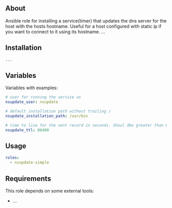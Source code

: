 About
-----

Ansible role for installing a service(timer) that updates the dns server for the host with the hosts hostname. Useful for a host configured with static ip if you want to connect to it using its hostname.
...

Installation
------------
```bash
...
```

Variables
---------

Variables with examples:

```yml
# user for running the service as
nsupdate_user: nsupdate

# default installation path without trailing /
nsupdate_installation_path: /usr/bin

# time to live for the sent record in seconds. Shoul dbe greater than 60.
nsupdate_ttl: 86400
```

Usage
-----

```yml
roles:
  - nsupdate-simple
```


Requirements
------------

This role depends on some external tools:

*	...

